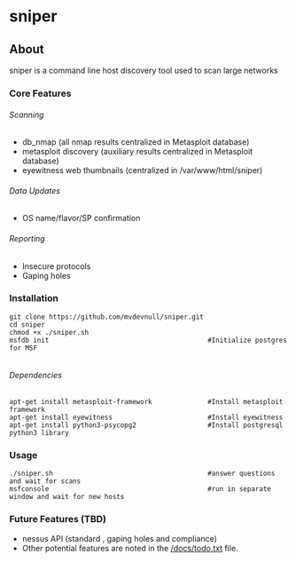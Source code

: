# sniper

## About
sniper is a command line host discovery tool used to scan large networks

### Core Features
###### Scanning
* db_nmap (all nmap results centralized in Metasploit database)
* metasploit discovery (auxiliary results centralized in Metasploit database)
* eyewitness web thumbnails (centralized in /var/www/html/sniper)
###### Data Updates
* OS name/flavor/SP confirmation 
###### Reporting
* Insecure protocols
* Gaping holes

### Installation
```
git clone https://github.com/mvdevnull/sniper.git
cd sniper
chmod +x ./sniper.sh
msfdb init                                        #Initialize postgres for MSF


```
###### Dependencies
````
apt-get install metasploit-framework              #Install metasploit framework
apt-get install eyewitness                        #Install eyewitness
apt-get install python3-psycopg2                  #Install postgresql python3 library
````
### Usage
```
./sniper.sh                                       #answer questions and wait for scans
msfconsole                                        #run in separate window and wait for new hosts
```

### Future Features (TBD)
* nessus API (standard , gaping holes and compliance)
* Other potential features are noted in the [/docs/todo.txt](https://github.com/mvdevnull/sniper/blob/master/docs/todo.txt) file.
